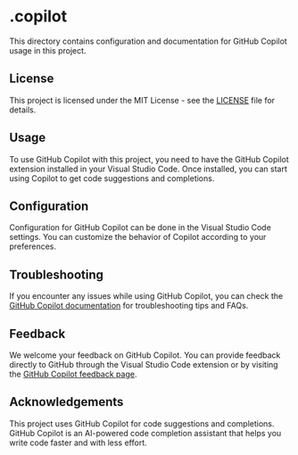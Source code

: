 # .copilot

This directory contains configuration and documentation for GitHub Copilot usage in this project.

## License

This project is licensed under the MIT License - see the [LICENSE](LICENSE) file for details.

## Usage

To use GitHub Copilot with this project, you need to have the GitHub Copilot extension installed in your Visual Studio Code. Once installed, you can start using Copilot to get code suggestions and completions.

## Configuration

Configuration for GitHub Copilot can be done in the Visual Studio Code settings. You can customize the behavior of Copilot according to your preferences.

## Troubleshooting

If you encounter any issues while using GitHub Copilot, you can check the [GitHub Copilot documentation](https://docs.github.com/en/copilot) for troubleshooting tips and FAQs.

## Feedback

We welcome your feedback on GitHub Copilot. You can provide feedback directly to GitHub through the Visual Studio Code extension or by visiting the [GitHub Copilot feedback page](https://github.com/github/feedback).

## Acknowledgements

This project uses GitHub Copilot for code suggestions and completions. GitHub Copilot is an AI-powered code completion assistant that helps you write code faster and with less effort.
